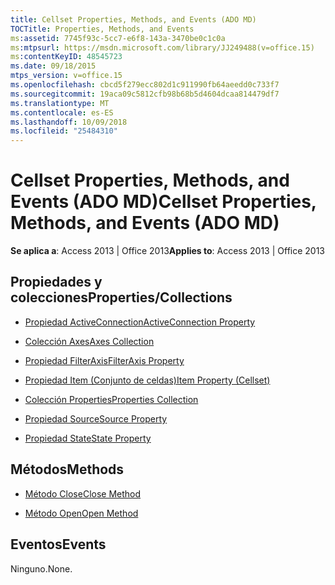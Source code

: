 ```yaml
---
title: Cellset Properties, Methods, and Events (ADO MD)
TOCTitle: Properties, Methods, and Events
ms:assetid: 7745f93c-5cc7-e6f8-143a-3470be0c1c0a
ms:mtpsurl: https://msdn.microsoft.com/library/JJ249488(v=office.15)
ms:contentKeyID: 48545723
ms.date: 09/18/2015
mtps_version: v=office.15
ms.openlocfilehash: cbcd5f279ecc802d1c911990fb64aeedd0c733f7
ms.sourcegitcommit: 19aca09c5812cfb98b68b5d4604dcaa814479df7
ms.translationtype: MT
ms.contentlocale: es-ES
ms.lasthandoff: 10/09/2018
ms.locfileid: "25484310"
---
```

# <a name="cellset-properties-methods-and-events-ado-md"></a><span data-ttu-id="66bec-102">Cellset Properties, Methods, and Events (ADO MD)</span><span class="sxs-lookup"><span data-stu-id="66bec-102">Cellset Properties, Methods, and Events (ADO MD)</span></span>


<span data-ttu-id="66bec-103">**Se aplica a**: Access 2013 | Office 2013</span><span class="sxs-lookup"><span data-stu-id="66bec-103">**Applies to**: Access 2013 | Office 2013</span></span>

## <a name="propertiescollections"></a><span data-ttu-id="66bec-104">Propiedades y colecciones</span><span class="sxs-lookup"><span data-stu-id="66bec-104">Properties/Collections</span></span>

- [<span data-ttu-id="66bec-105">Propiedad ActiveConnection</span><span class="sxs-lookup"><span data-stu-id="66bec-105">ActiveConnection Property</span></span>](activeconnection-property-ado-md.md)

- [<span data-ttu-id="66bec-106">Colección Axes</span><span class="sxs-lookup"><span data-stu-id="66bec-106">Axes Collection</span></span>](axes-collection-ado-md.md)

- [<span data-ttu-id="66bec-107">Propiedad FilterAxis</span><span class="sxs-lookup"><span data-stu-id="66bec-107">FilterAxis Property</span></span>](filteraxis-property-ado-md.md)

- [<span data-ttu-id="66bec-108">Propiedad Item (Conjunto de celdas)</span><span class="sxs-lookup"><span data-stu-id="66bec-108">Item Property (Cellset)</span></span>](item-property-ado-md-cellset.md)

- [<span data-ttu-id="66bec-109">Colección Properties</span><span class="sxs-lookup"><span data-stu-id="66bec-109">Properties Collection</span></span>](properties-collection-ado.md)

- [<span data-ttu-id="66bec-110">Propiedad Source</span><span class="sxs-lookup"><span data-stu-id="66bec-110">Source Property</span></span>](source-property-ado-md.md)

- [<span data-ttu-id="66bec-111">Propiedad State</span><span class="sxs-lookup"><span data-stu-id="66bec-111">State Property</span></span>](state-property-ado-md.md)

## <a name="methods"></a><span data-ttu-id="66bec-112">Métodos</span><span class="sxs-lookup"><span data-stu-id="66bec-112">Methods</span></span>

- [<span data-ttu-id="66bec-113">Método Close</span><span class="sxs-lookup"><span data-stu-id="66bec-113">Close Method</span></span>](close-method-ado-md.md)

- [<span data-ttu-id="66bec-114">Método Open</span><span class="sxs-lookup"><span data-stu-id="66bec-114">Open Method</span></span>](open-method-ado-md.md)

## <a name="events"></a><span data-ttu-id="66bec-115">Eventos</span><span class="sxs-lookup"><span data-stu-id="66bec-115">Events</span></span>

<span data-ttu-id="66bec-116">Ninguno.</span><span class="sxs-lookup"><span data-stu-id="66bec-116">None.</span></span>

